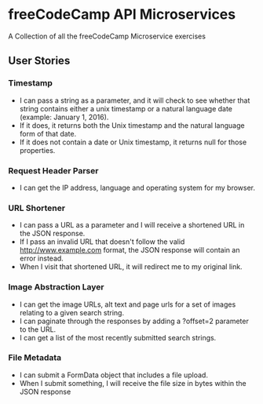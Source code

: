 # freeCodeCamp API Microservices

A Collection of all the freeCodeCamp Microservice exercises

## User Stories

### Timestamp

* I can pass a string as a parameter, and it will check to see whether that string contains either a unix timestamp or a natural language date (example: January 1, 2016).
* If it does, it returns both the Unix timestamp and the natural language form of that date.
* If it does not contain a date or Unix timestamp, it returns null for those properties.

### Request Header Parser

* I can get the IP address, language and operating system for my browser.

### URL Shortener

* I can pass a URL as a parameter and I will receive a shortened URL in the JSON response.
* If I pass an invalid URL that doesn't follow the valid http://www.example.com format, the JSON response will contain an error instead.
* When I visit that shortened URL, it will redirect me to my original link.

### Image Abstraction Layer

* I can get the image URLs, alt text and page urls for a set of images relating to a given search string.
* I can paginate through the responses by adding a ?offset=2 parameter to the URL.
* I can get a list of the most recently submitted search strings.

### File Metadata

* I can submit a FormData object that includes a file upload.
* When I submit something, I will receive the file size in bytes within the JSON response
